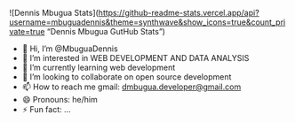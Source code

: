 
![Dennis Mbugua Stats](https://github-readme-stats.vercel.app/api?username=mbuguadennis&theme=synthwave&show_icons=true&count_private=true “Dennis Mbugua GutHub Stats”)
- 👋 Hi, I’m @MbuguaDennis
- 👀 I’m interested in  WEB DEVELOPMENT AND DATA ANALYSIS
- 🌱 I’m currently learning  web development
- 💞️ I’m looking to collaborate on open source development
- 📫 How to reach me  gmail: dmbugua.developer@gmail.com
- 😄 Pronouns: he/him
- ⚡ Fun fact: ...

<!---
MbuguaDennis/MbuguaDennis is a ✨ special ✨ repository because its `README.md` (this file) appears on your GitHub profile.
You can click the Preview link to take a look at your changes.
--->

